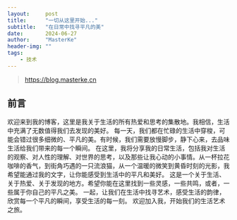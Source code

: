 ```yaml
---
layout:     post
title:      "一切从这里开始..."
subtitle:   "在日常中找寻平凡的美"
date:       2024-06-27
author:     "MasterKe"
header-img: ""
tags:
    - 技术
---
```


> https://blog.masterke,cn


## 前言

欢迎来到我的博客，这里是我关于生活的所有热爱和思考的集散地。我相信，生活中充满了无数值得我们去发现的美好。
每一天，我们都在忙碌的生活中穿梭，可能会错过很多细微的、平凡的美。有时候，我们需要放慢脚步，静下心来，去品味生活给我们带来的每一个瞬间。
在这里，我将分享我的日常生活，包括我对生活的观察、对人性的理解、对世界的思考，以及那些让我心动的小事情。从一杯拉花咖啡的香气，到街角巧遇的一只流浪猫，从一个温暖的微笑到黄昏时刻的光影，我希望能通过我的文字，让你能感受到生活中的平凡和美好。
这是一个关于生活、关于热爱、关于发现的地方。希望你能在这里找到一些灵感，一些共鸣，或者，一些属于你自己的平凡之美。
一起，让我们在生活中找寻艺术，感受生活的韵律，欣赏每一个平凡的瞬间，享受生活的每一刻。
欢迎加入我，开始我们的生活艺术之旅。
